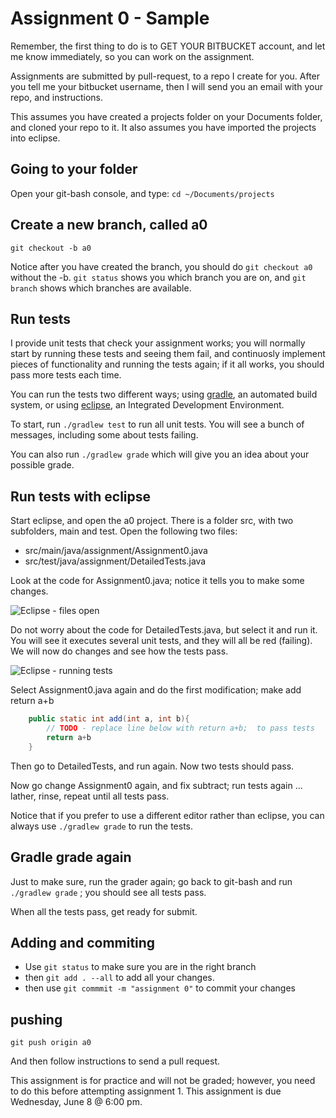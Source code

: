 Assignment 0 - Sample
===

Remember, the first thing to do is to GET YOUR BITBUCKET account, and let me know immediately, so you can work on the assignment. 

Assignments are submitted by pull-request, to a repo I create for you. After you tell me your bitbucket username, then I will send you an email with your repo, and instructions.

This assumes you have created a projects folder on your Documents folder, and cloned your repo to it. It also assumes you have imported the projects into eclipse.

## Going to your folder
Open your git-bash console, and type:
```cd ~/Documents/projects```

## Create a new branch, called a0
```
git checkout -b a0
```

Notice after you have created the branch, you should do ```git checkout a0``` without the -b. ```git status``` shows you which branch you are on, and ```git branch``` shows which branches are available.

## Run tests

I provide unit tests that check your assignment works; you will normally start by running these tests and seeing them fail, and continuosly implement pieces of functionality and running the tests again; if it all works, you should pass more tests each time.

You can run the tests two different ways; using [gradle](http://gradle.org), an automated build system, or using [eclipse](http://eclipse.org), an Integrated Development Environment.

To start, run ```./gradlew test``` to run all unit tests. You will see a bunch of messages, including some about tests failing.

You can also run ```./gradlew grade``` which will give you an idea about your possible grade.

## Run tests with eclipse

Start eclipse, and open the a0 project. There is a folder src, with two subfolders, main and test. Open the following two files: 
+ src/main/java/assignment/Assignment0.java
+ src/test/java/assignment/DetailedTests.java

Look at the code for Assignment0.java; notice it tells you to make some changes. 

![Eclipse - files open](pics/eclipse-a0.png)

Do not worry about the code for DetailedTests.java, but select it and run it. You will see it executes several unit tests, and they will all be red (failing). We will now do changes and see how the tests pass.

![Eclipse - running tests](pics/eclipse-a0-runtests.png)

Select Assignment0.java again and do the first modification; make add return a+b 
```java
	public static int add(int a, int b){
		// TODO - replace line below with return a+b;  to pass tests 
		return a+b
	}
```

Then go to DetailedTests, and run again. Now two tests should pass.

Now go change Assignment0 again, and fix subtract; run tests again ... lather, rinse, repeat until all tests pass.

Notice that if you prefer to use a different editor rather than eclipse, you can always use ```./gradlew grade``` to run the tests.

## Gradle grade again

Just to make sure, run the grader again; go back to git-bash and run ```./gradlew grade``` ; you should see all tests pass.

When all the tests pass, get ready for submit.

## Adding and commiting

+ Use ```git status``` to make sure you are in the right branch
+ then ```git add . --all``` to add all your changes.  
+ then use ```git commmit -m "assignment 0"``` to commit your changes

## pushing
```git push origin a0```

And then follow instructions to send a pull request.

This assignment is for practice and will not be graded; however, you need to do this before attempting assignment 1. This assignment is due Wednesday, June 8 @ 6:00 pm. 
